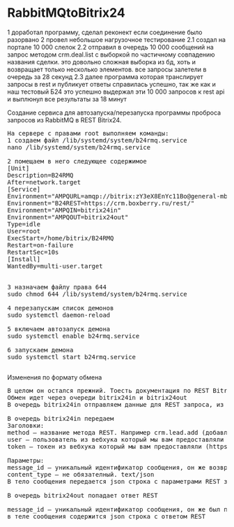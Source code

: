 # RabbitMQtoBitrix24


1 доработал программу, сделал реконект если соединение было разорвано
2 провел небольшое нагрузочное тестирование
2.1 создал на портале 10 000 слелок
2.2 отправил в очередь 10 000 сообщений на запрос методом crm.deal.list с выборкой по частичному совпадению названия сделки. это довольно сложная выборка из бд, хоть и возвращает только несколько элементов. все запросы залетели в очередь за 28 секунд
2.3 далее программа которая транслирует запросы в rest и публикует ответы справилась успешно, так же как и наш тестовый Б24 это успешно выдержал эти 10 000 запросов к rest api и выплюнул все результаты за 18 минут

Создание сервиса для автозапуска/перезапуска программы проброса запросов из RabbitMQ в REST Bitrix24.
<pre>
На сервере с правами root выполняем команды:
1 создаем файл /lib/systemd/system/b24rmq.service
nano /lib/systemd/system/b24rmq.service

2 помещаем в него следующее содержимое
[Unit]
Description=B24RMQ
After=network.target
[Service]
Environment="AMPQURL=amqp://bitrix:zY3eX8EnYc11Bo@general-mb-staging.boxberry.ru/staging-general"
Environment="B24REST=https://crm.boxberry.ru/rest/"
Environment="AMPQIN=bitrix24in"
Environment="AMPQOUT=bitrix24out"
Type=idle
User=root
ExecStart=/home/bitrix/B24RMQ
Restart=on-failure
RestartSec=10s
[Install]
WantedBy=multi-user.target


3 назначаем файлу права 644
sudo chmod 644 /lib/systemd/system/b24rmq.service

4 перезапускам список демонов
sudo systemctl daemon-reload

5 включаем автозапуск демона
sudo systemctl enable b24rmq.service

6 запускаем демона
sudo systemctl start b24rmq.service

</pre>



Изменения по формату обмена
<pre>
В целом он остался прежний. Тоесть документация по REST Bitrix24 актуальна, так же как и актуальны самописные методы REST
Обмен идет через очереди bitrix24in и bitrix24out
В очередь bitrix24in отправляем данные для REST запроса, из очереди bitrix24out читаем ответ по запросу. Спопставление запросов происходит по параметру message_id

В очередь bitrix24in передаем
Заголовки:
method – название метода REST. Например crm.lead.add (добавление лида)
user – пользователь из вебхука который мы вам предоставляли (https://crm.boxberry.ru/rest/1/3w0fbh3itlixzu1t/). в вашем случае 1
token – токен из вебхука который мы вам предоставляли (https://crm.boxberry.ru/rest/1/3w0fbh3itlixzu1t/). в вашем случае 3w0fbh3itlixzu1t

Параметры:
message_id – уникальный идентификатор сообщения, он же возвращается и в ответе. по нему происходит сопоставление запроса с ответом
content_type – не обязателный. text/json
В тело сообщения передается json строка с параметрами REST запроса. Без изменений как и было.

В очередь bitrix24out попадает ответ REST

message_id – уникальный идентификатор сообщения, он же был передан в запросе. по нему происходит сопоставление запроса с ответом
в теле сообщения содержится json строка с ответом REST

</pre>
